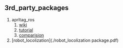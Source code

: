 ## 3rd_party_packages
1. aprltag_ros
	1. [wiki](./aprltag_ros/wiki.pdf)
	2. [tutorial](./aprltag_ros/tutorial.pdf)
	3. [comparision](./aprltag_ros/comparision.md)
2. [robot_locolization](./robot_locolization package.pdf)